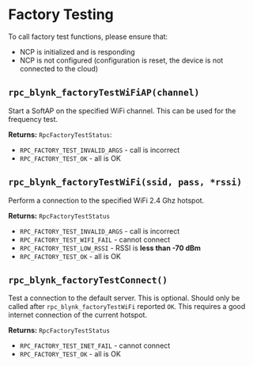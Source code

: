 
# Factory Testing

To call factory test functions, please ensure that:
- NCP is initialized and is responding
- NCP is not configured (configuration is reset, the device is not connected to the cloud)

## `rpc_blynk_factoryTestWiFiAP(channel)`

Start a SoftAP on the specified WiFi channel. This can be used for the frequency test.

**Returns:** `RpcFactoryTestStatus`:
- `RPC_FACTORY_TEST_INVALID_ARGS` - call is incorrect
- `RPC_FACTORY_TEST_OK` - all is OK

## `rpc_blynk_factoryTestWiFi(ssid, pass, *rssi)`

Perform a connection to the specified WiFi 2.4 Ghz hotspot.

**Returns:** `RpcFactoryTestStatus`
- `RPC_FACTORY_TEST_INVALID_ARGS` - call is incorrect
- `RPC_FACTORY_TEST_WIFI_FAIL` - cannot connect
- `RPC_FACTORY_TEST_LOW_RSSI` - RSSI is **less than -70 dBm**
- `RPC_FACTORY_TEST_OK` - all is OK

## `rpc_blynk_factoryTestConnect()`

Test a connection to the default server. This is optional.
Should only be called after `rpc_blynk_factoryTestWiFi` reported `OK`.
This requires a good internet connection of the current hotspot.

**Returns:** `RpcFactoryTestStatus`
- `RPC_FACTORY_TEST_INET_FAIL` - cannot connect
- `RPC_FACTORY_TEST_OK` - all is OK
